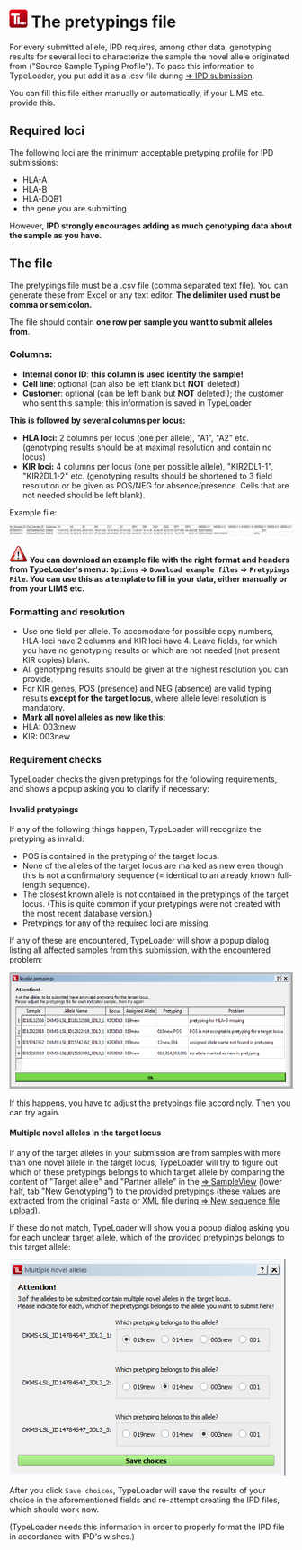 # ![Icon](images/TypeLoader_32.png) The pretypings file

For every submitted allele, IPD requires, among other data, genotyping results for several loci to characterize the sample the novel allele originated from ("Source Sample Typing Profile"). To pass this information to TypeLoader, you put add it as a .csv file during [=> IPD submission](submission_ipd.md).

You can fill this file either manually or automatically, if your LIMS etc. provide this.

## Required loci
The following loci are the minimum acceptable pretyping profile for IPD submissions:
 
 * HLA-A
 * HLA-B
 * HLA-DQB1
 * the gene you are submitting

However, **IPD strongly encourages adding as much genotyping data about the sample as you have.**

## The file
The pretypings file must be a .csv file (comma separated text file). You can generate these from Excel or any text editor. **The delimiter used must be comma or semicolon.**

The file should contain **one row per sample you want to submit alleles from**.

### Columns:
  * **Internal donor ID**: **this column is used identify the sample!** 
  * **Cell line**: optional (can also be left blank but **NOT** deleted!)
  * **Customer**: optional (can be left blank but **NOT** deleted!); the customer who sent this sample; this information is saved in TypeLoader

**This is followed by several columns per locus:**

* **HLA loci:** 2 columns per locus (one per allele), "A1", "A2" etc. (genotyping results should be at maximal resolution and contain no locus)
* **KIR loci:** 4 columns per locus (one per possible allele), "KIR2DL1-1", "KIR2DL1-2" etc. (genotyping results should be shortened to 3 field resolution or be given as POS/NEG for absence/presence. Cells that are not needed should be left blank).

Example file:

![IPDSubmission2b](images/ipd_submission2a.png)

![Important](images/icon_important.png) **You can download an example file with the right format and headers from TypeLoader's menu: ``Options`` => ``Download example files`` => ``Pretypings File``. You can use this as a template to fill in your data, either manually or from your LIMS etc.**

### Formatting and resolution

* Use one field per allele. To accomodate for possible copy numbers, HLA-loci have 2 columns and KIR loci have 4. Leave fields, for which you have no genotyping results or which are not needed (not present KIR copies) blank.
* All genotyping results should be given at the highest resolution you can provide. 
* For KIR genes, POS (presence) and NEG (absence) are valid typing results **except for the target locus**, where allele level resolution is mandatory. 
* **Mark all novel alleles as new like this:**
 * HLA: 003:new
 * KIR: 003new 

### Requirement checks
TypeLoader checks the given pretypings for the following requirements, and shows a popup asking you to clarify if necessary:

#### Invalid pretypings
If any of the following things happen, TypeLoader will recognize the pretyping as invalid:

* POS is contained in the pretyping of the target locus.
* None of the alleles of the target locus are marked as new even though this is not a confirmatory sequence (= identical to an already known full-length sequence).
* The closest known allele is not contained in the pretypings of the target locus. (This is quite common if your pretypings were not created with the most recent database version.)
* Pretypings for any of the required loci are missing.

If any of these are encountered, TypeLoader will show a popup dialog listing all affected samples from this submission, with the encountered problem:

![pic](images/invalid_pretypings_dialog.png)

If this happens, you have to adjust the pretypings file accordingly. Then you can try again.

#### Multiple novel alleles in the target locus

If any of the target alleles in your submission are from samples with more than one novel allele in the target locus, TypeLoader will try to figure out which of these pretypings belongs to which target allele by comparing the content of "Target allele" and "Partner allele" in the [=> SampleView](view_sample.md) (lower half, tab "New Genotyping") to the provided pretypings (these values are extracted from the original Fasta or XML file during [=> New sequence file upload](new_allele.md)).

If these do not match, TypeLoader will show you a popup dialog asking you for each unclear target allele, which of the provided pretypings belongs to this target allele:

![pic](images/multiple_novel_alleles_dialog.png)

After you click ``Save choices``, TypeLoader will save the results of your choice in the aforementioned fields and re-attempt creating the IPD files, which should work now. 

(TypeLoader needs this information in order to properly format the IPD file in accordance with IPD's wishes.)